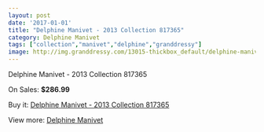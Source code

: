 ```yaml
---
layout: post
date: '2017-01-01'
title: "Delphine Manivet - 2013 Collection 817365"
category: Delphine Manivet
tags: ["collection","manivet","delphine","granddressy"]
image: http://img.granddressy.com/13015-thickbox_default/delphine-manivet-2013-collection-817365.jpg
---
```

Delphine Manivet - 2013 Collection 817365

On Sales: **$286.99**
<a href="https://www.granddressy.com/en/delphine-manivet/12083-delphine-manivet-2013-collection-817365.html"><amp-img layout="responsive" width="600" height="600" src="//img.granddressy.com/13015-thickbox_default/delphine-manivet-2013-collection-817365.jpg" alt="Delphine Manivet - 2013 Collection 817365 0" /></a>

Buy it: [Delphine Manivet - 2013 Collection 817365](https://www.granddressy.com/en/delphine-manivet/12083-delphine-manivet-2013-collection-817365.html "Delphine Manivet - 2013 Collection 817365")

View more: [Delphine Manivet](https://www.granddressy.com/en/56-delphine-manivet "Delphine Manivet")
